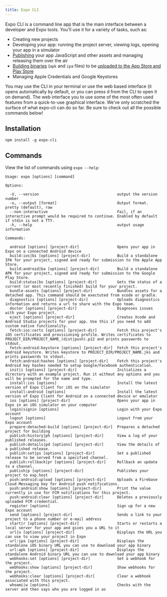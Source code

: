```yaml
---
title: Expo CLI
---
```


Expo CLI is a command line app that is the main interface between a developer and Expo tools. You'll use it for a variety of tasks, such as:

- Creating new projects
- Developing your app: running the project server, viewing logs, opening your app in a simulator 
- [Publishing](./publishing/) your app JavaScript and other assets and managing releasing them over the air
- [Building binaries](../../distribution/building-standalone-apps/) (`apk` and `ipa` files) to be [uploaded to the App Store and Play Store](../../distribution/uploading-apps/)
- Managing Apple Credentials and Google Keystores

You may use the CLI in your terminal or use the web based interface (it opens automatically by default, or you can press d from the CLI to open it on demand). The web interface you to use some of the most often used features from a quick-to-use graphical interface. We’ve only scratched the surface of what expo-cli can do so far. Be sure to check out all the possible commands below!

## Installation

```
npm install -g expo-cli
```

## Commands

View the list of commands using `expo --help`:

```
Usage: expo [options] [command]

Options:

  -V, --version                                   output the version number
  -o, --output [format]                           Output format. pretty (default), raw
  --non-interactive                               Fail, if an interactive prompt would be required to continue. Enabled by default if stdin is not a TTY.
  -h, --help                                      output usage information

Commands:

  android [options] [project-dir]                 Opens your app in Expo on a connected Android device
  build:ios|bi [options] [project-dir]            Build a standalone IPA for your project, signed and ready for submission to the Apple App Store.
  build:android|ba [options] [project-dir]        Build a standalone APK for your project, signed and ready for submission to the Google Play Store.
  build:status|bs [options] [project-dir]         Gets the status of a current (or most recently finished) build for your project.
  bundle-assets [options] [project-dir]           Bundles assets for a detached app. This command should be exectuted from xcode or gradle.
  diagnostics [options] [project-dir]             Uploads diagnostics information and returns a url to share with the Expo team.
  doctor [options] [project-dir]                  Diagnoses issues with your Expo project.
  eject [options] [project-dir]                   Creates Xcode and Android Studio projects for your app. Use this if you need to add custom native functionality.
  fetch:ios:certs [options] [project-dir]         Fetch this project's iOS certificates and provisioning profile. Writes certificates to PROJECT_DIR/PROJECT_NAME_(dist|push).p12 and prints passwords to stdout.
  fetch:android:keystore [options] [project-dir]  Fetch this project's Android keystore. Writes keystore to PROJECT_DIR/PROJECT_NAME.jks and prints passwords to stdout.
  fetch:android:hashes [options] [project-dir]    Fetch this project's Android key hashes needed to setup Google/Facebook authentication.
  init|i [options] [project-dir]                  Initializes a directory with an example project. Run it without any options and you will be prompted for the name and type.
  install:ios [options]                           Install the latest version of Expo Client for iOS on the simulator
  install:android [options]                       Install the latest version of Expo Client for Android on a connected device or emulator
  ios [options] [project-dir]                     Opens your app in Expo in an iOS simulator on your computer
  login|signin [options]                          Login with your Expo account
  logout [options]                                Logout from your Expo account
  prepare-detached-build [options] [project-dir]  Prepares a detached project for building
  publish:history|ph [options] [project-dir]      View a log of your published releases.
  publish:details|pd [options] [project-dir]      View the details of a published release.
  publish:set|ps [options] [project-dir]          Set a published release to be served from a specified channel.
  publish:rollback|pr [options] [project-dir]     Rollback an update to a channel.
  publish|p [options] [project-dir]               Publishes your project to exp.host
  push:android:upload [options] [project-dir]     Uploads a Firebase Cloud Messaging key for Android push notifications.
  push:android:show [options] [project-dir]       Print the value currently in use for FCM notifications for this project.
  push:android:clear [options] [project-dir]      Deletes a previously uploaded FCM credential.
  register [options]                              Sign up for a new Expo account
  send [options] [project-dir]                    Sends a link to your project to a phone number or e-mail address
  start|r [options] [project-dir]                 Starts or restarts a local server for your app and gives you a URL to it
  url|u [options] [project-dir]                   Displays the URL you can use to view your project in Expo
  url:ipa [options] [project-dir]                 Displays the standalone iOS binary URL you can use to download your app binary
  url:apk [options] [project-dir]                 Displays the standalone Android binary URL you can use to download your app binary
  webhooks:set [options] [project-dir]            Set a webhook for the project.
  webhooks:show [options] [project-dir]           Show webhooks for the project.
  webhooks:clear [options] [project-dir]          Clear a webhook associated with this project.
  whoami|w [options]                              Checks with the server and then says who you are logged in as
```
